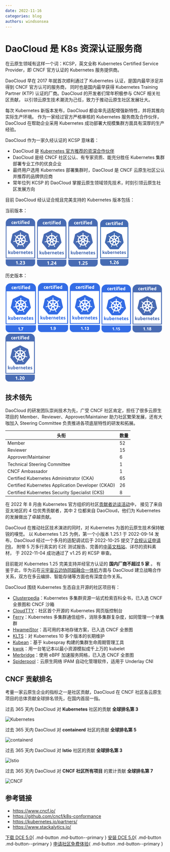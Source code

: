 ```yaml
---
date: 2022-11-16
categories: blog
authors: windsonsea
---
```


# DaoCloud 是 K8s 资深认证服务商

在云原生领域有这样一个词：KCSP，英文全称 Kubernetes Certified Service Provider，即 CNCF 官方认证的 Kubernetes 服务提供商。

DaoCloud 早在 2017 年就首次顺利通过了 Kubernetes 认证，是国内最早涉足并得到 CNCF 官方认可的服务商，
同时也是国内最早获得 Kubernetes Training Partner (KTP) 认证的厂商。DaoCloud 的开发者们常年积极参与 CNCF 相关社区贡献，
以引领云原生技术潮流为己任，致力于推动云原生社区发展壮大。

每次 Kubernetes 新版本发布，DaoCloud 都会率先适配增强新特性，并将其推向实际生产环境。
作为一家经过官方严格审核的 Kubernetes 服务商及合作伙伴，DaoCloud 在帮助企业采用 Kubernetes 成功部署大规模集群方面具有深厚的生产经验。

DaoCloud 作为一家久经认证的 KCSP 意味着：

- DaoCloud 是 [Kubernetes 官方推荐的资深合作伙伴](https://kubernetes.io/partners/)
- DaoCloud 是经 CNCF 社区公认、有专家资质、能充分胜任 Kubernetes 集群部署专业工作的优良企业
- 最终用户选用 Kubernetes 部署集群时，DaoCloud 是 CNCF 云原生社区公认并推荐的品牌供应商
- 常年位列 KCSP 的 DaoCloud 掌握云原生领域领先技术，时刻引领云原生社区发展方向

目前 DaoCloud 经认证合规且完美支持的 Kubernetes 版本包括：

当前版本：

[![1.23](../images/1.23.png)](https://github.com/cncf/k8s-conformance/pull/2072)
[![1.24](../images/1.24.png)](https://github.com/cncf/k8s-conformance/pull/2239)
[![1.25](../images/1.25.png)](https://github.com/cncf/k8s-conformance/pull/2240)
[![1.26](../images/1.26.png)](https://github.com/cncf/k8s-conformance/pull/2451)

历史版本：

[![1.7](../images/1.7.png)](https://github.com/cncf/k8s-conformance/pull/68)
[![1.9](../images/1.9.png)](https://github.com/cncf/k8s-conformance/pull/210)
[![1.13](../images/1.13.png)](https://github.com/cncf/k8s-conformance/pull/418)
[![1.15](../images/1.15.png)](https://github.com/cncf/k8s-conformance/pull/794)
[![1.18](../images/1.18.png)](https://github.com/cncf/k8s-conformance/pull/1144)
[![1.20](../images/1.20.png)](https://github.com/cncf/k8s-conformance/pull/1463)

## 技术领先

DaoCloud 的研发团队崇尚技术为先，广受 CNCF 社区肯定，担任了很多云原生项目的 Member、Reviewer、Approver/Maintainer
助力社区繁荣发展，还有大咖加入 Steering Committee 负责推进各项底层特性的研发和拓展。

| 头衔                                              | 数量 |
| ------------------------------------------------- | ---- |
| Member                                            | 52   |
| Reviewer                                          | 15   |
| Approver/Maintainer                               | 6    |
| Technical Steering Committee                      | 1    |
| CNCF Ambassador                                   | 1    |
| Certified Kubernetes Administrator (CKA)          | 65   |
| Certified Kubernetes Application Developer (CKAD) | 26   |
| Certified Kubernetes Security Specialist (CKS)    | 8    |

在 2022 年 8 月由 Kubernetes
官方组织的社区[贡献者访谈活动](https://kubernetes.io/blog/2022/08/15/meet-our-contributors-china-ep-03/)中，
接见了来自亚太地区的 4 位优秀贡献者，其中 2 位都来自 DaoCloud，他们为 Kubernetes 的发展做出了卓越贡献。

DaoCloud 在推动社区技术演进的同时，对 Kubernetes 为首的云原生技术保持敏锐的嗅觉。
以 Kubernetes 1.25 为例，第一个小版本 1.25.1 于 2022-09-14 发布，DaoCloud 经过一个多月的适配调试后于 2022-10-25
提交了[合规认证申请 PR](https://github.com/cncf/k8s-conformance/pull/2240)，
附带 5 万多行真实的 E2E 测试报告、完善的[中英文档站](https://docs.daocloud.io/)、详尽的资料素材，
于 2022-11-04 成功通过了 v1.25 的 KCSP 审查。

目前能对 Kubernetes 1.25 完美支持并经官方认证的 **国内厂商不超过 5 家** 。
有鉴于此，华为云在[元宇宙云边协同超融合一体机](http://blog.daocloud.io/8542.html)方面与 DaoCloud 建立战略合作关系，双方在多云编排、智能存储等方面也有深度合作关系。

DaoCloud 围绕 Kubernetes 生态自主开源的社区项目有：

- [Clusterpedia](https://github.com/clusterpedia-io)：Kubernetes 多集群资源一站式检索百科全书，已入选 CNCF 全景图和 CNCF 沙箱
- [CloudTTY](https://github.com/cloudtty/cloudtty)：社区首个开源的 Kubernetes 网页版控制台
- [Ferry](https://github.com/ferryproxy/ferry)：Kubernetes 多集群通信组件，消除多集群复杂度，如同管理一个单集群
- [HwameiStor](https://github.com/hwameistor/hwameistor)：高可用的本地存储方案，已入选 CNCF 全景图
- [KLTS](https://github.com/klts-io)：对 Kubernetes 10 多个版本的长期维护
- [Kubean](https://github.com/kubean-io/kubean)：基于 kubespray 构建的集群生命周期管理工具
- [kwok](https://github.com/kubernetes-sigs/kwok)：用一台笔记本以最小资源模拟成千上万的 kubelet
- [Merbridge](https://github.com/merbridge/merbridge)：使用 eBPF 加速服务网格，已入选 CNCF 全景图
- [Spiderpool](https://github.com/spidernet-io)：云原生网络 IPAM 自动化管理软件，适用于 Underlay CNI

## CNCF 贡献排名

考量一家云原生企业的指标之一是社区贡献，DaoCloud 在 CNCF 社区各云原生项目的总体贡献全球排名领先，在国内首屈一指。

过去 365 天内 DaoCloud 对 **Kubernetes** 社区的贡献 **全球排名第 3**

![Kubernetes](https://community-github.cn-sh2.ufileos.com/daocloud-docs-images/docs/blogs/images/cncf01.png)

过去 365 天内 DaoCloud 对 **containerd** 社区的贡献 **全球排名第 5**

![containerd](https://community-github.cn-sh2.ufileos.com/daocloud-docs-images/docs/blogs/images/cncf02.png)

过去 365 天内 DaoCloud 对 **Istio** 社区的贡献 **全球排名第 3**

![Istio](https://community-github.cn-sh2.ufileos.com/daocloud-docs-images/docs/blogs/images/cncf03.png)

过去 365 天内 DaoCloud 对 **CNCF 社区所有项目** 的累计贡献 **全球排名第 7**

![CNCF](https://community-github.cn-sh2.ufileos.com/daocloud-docs-images/docs/blogs/images/cncf04.png)

## 参考链接

- https://www.cncf.io/
- https://github.com/cncf/k8s-conformance
- https://kubernetes.io/partners/
- https://www.stackalytics.io/

[下载 DCE 5.0](../download/dce5.md){ .md-button .md-button--primary }
[安装 DCE 5.0](../install/intro.md){ .md-button .md-button--primary }
[申请社区免费体验](../dce/license0.md){ .md-button .md-button--primary }
